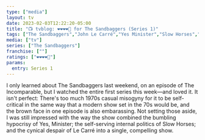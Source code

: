 ```yaml
---
type: ["media"]
layout: tv
date: 2023-02-03T12:22:20-05:00
title: "📺 tvblog: ❤️❤️❤️❤️🖤 for The Sandbaggers (Series 1)"
tags: ["The Sandbaggers","John Le Carré","Yes Minister","Slow Horses","espionage","cynicism"]
media: ["tv"]
series: ["The Sandbaggers"]
franchise: [""]
ratings: ["❤️❤️❤️❤️🖤"]
params:
  entry: Series 1
---
```

I only learned about The Sandbaggers last weekend, on an episode of The Incomparable, but I watched the entire first series this week—and loved it. It isn't perfect: There's too much 1970s casual misogyny for it to be self-critical in the same way that a modern show set in the 70s would be, and the brown face in one episode is also embarassing. Not setting those aside, I was still impressed with the way the show combined the bumbling hypocrisy of Yes, Minister; the self-serving internal politics of Slow Horses; and the cynical despair of Le Carré into a single, compelling show.
